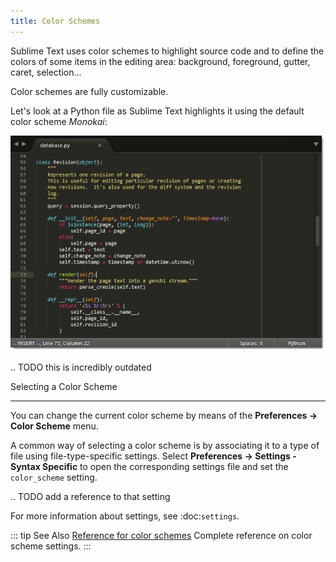 ```yaml
---
title: Color Schemes
---
```


Sublime Text uses color schemes
to highlight source code
and to define the colors
of some items in the editing area:
background, foreground, gutter, caret, selection...

Color schemes are fully customizable.

Let's look at a Python file
as Sublime Text highlights it
using the default color scheme *Monokai*:

![](images/color_schemes_main.png)

.. TODO this is incredibly outdated


Selecting a Color Scheme
************************

You can change the current color scheme
by means of the **Preferences → Color Scheme** menu.

A common way of selecting a color scheme
is by associating it to a type of file
using file-type-specific settings.
Select **Preferences → Settings - Syntax Specific**
to open the corresponding settings file
and set the ``color_scheme`` setting.

.. TODO add a reference to that setting

For more information about settings,
see :doc:`settings`.


::: tip See Also
[Reference for color schemes](../reference/color_schemes)
      Complete reference on color scheme settings.
:::
